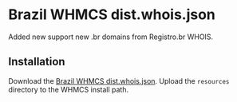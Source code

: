 # Brazil WHMCS dist.whois.json
Added new support new .br domains from Registro.br WHOIS.

## Installation
Download the [Brazil WHMCS dist.whois.json](https://github.com/joelemanoel/br-whmcs-dist-whois/archive/refs/heads/main.zip). Upload the `resources` directory to the WHMCS install path.
